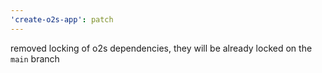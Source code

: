 ```yaml
---
'create-o2s-app': patch
---
```


removed locking of o2s dependencies, they will be already locked on the `main` branch
